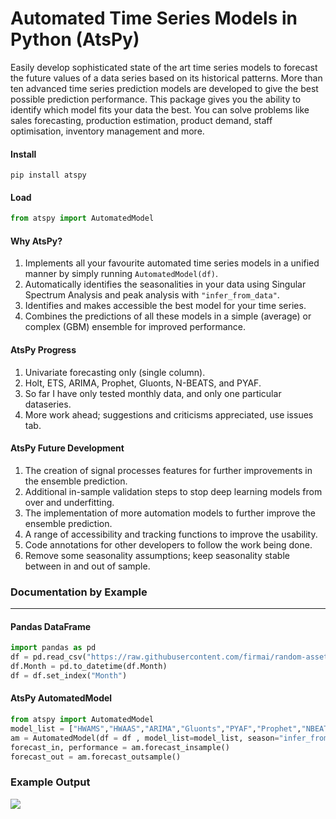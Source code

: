 # Automated Time Series Models in Python (AtsPy)

Easily develop sophisticated state of the art time series models to forecast the future values of a data series based on its historical patterns. More than ten advanced time series prediction models are developed to give the best possible prediction performance. This package gives you the ability to identify which model fits your data the best. You can solve problems like sales forecasting, production estimation, product demand, staff optimisation, inventory management and more. 

#### Install
```
pip install atspy
```

#### Load
```python
from atspy import AutomatedModel
```

#### Why AtsPy?

1. Implements all your favourite automated time series models in a unified manner by simply running ```AutomatedModel(df)```.
1. Automatically identifies the seasonalities in your data using Singular Spectrum Analysis and peak analysis with ```"infer_from_data"```.
1. Identifies and makes accessible the best model for your time series. 
1. Combines the predictions of all these models in a simple (average) or complex (GBM) ensemble for improved performance.

#### AtsPy Progress 

1. Univariate forecasting only (single column). 
1. Holt, ETS, ARIMA, Prophet, Gluonts, N-BEATS, and PYAF.
1. So far I have only tested monthly data, and only one particular dataseries. 
1. More work ahead; suggestions and criticisms appreciated, use issues tab.

#### AtsPy Future Development

1. The creation of signal processes features for further improvements in the ensemble prediction.
1. Additional in-sample validation steps to stop deep learning models from over and underfitting. 
1. The implementation of more automation models to further improve the ensemble prediction. 
1. A range of accessibility and tracking functions to improve the usability. 
1. Code annotations for other developers to follow the work being done. 
1. Remove some seasonality assumptions; keep seasonality stable between in and out of sample.  

### Documentation by Example

----------

#### Pandas DataFrame
```python
import pandas as pd
df = pd.read_csv("https://raw.githubusercontent.com/firmai/random-assets-two/master/ts/monthly-beer-australia.csv")
df.Month = pd.to_datetime(df.Month)
df = df.set_index("Month")
```

#### AtsPy AutomatedModel
```python
from atspy import AutomatedModel
model_list = ["HWAMS","HWAAS","ARIMA","Gluonts","PYAF","Prophet","NBEATS"]
am = AutomatedModel(df = df , model_list=model_list, season="infer_from_data",forecast_len=20 )
forecast_in, performance = am.forecast_insample()
forecast_out = am.forecast_outsample()
```
### Example Output
![](https://github.com/firmai/atspy/blob/master/atspy_files/Screen%20Shot%202020-01-31%20at%207.51.07%20PM.png)


